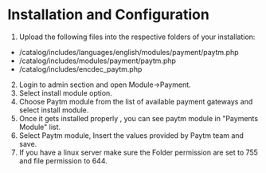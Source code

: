 # Installation and Configuration

 1. Upload the following files into the respective folders of your installation:
  - /catalog/includes/languages/english/modules/payment/paytm.php
  - /catalog/includes/modules/payment/paytm.php
  - /catalog/includes/encdec_paytm.php
 2. Login to admin section and open Module->Payment.
 3. Select install module option.
 4. Choose Paytm module from the list of available payment gateways and select install module. 
 5. Once it gets installed properly , you can see paytm module in "Payments Module" list. 
 6. Select Paytm  module, Insert the values provided by Paytm team and save.
 7. If you have a linux server make sure the Folder permission are set to 755 and file permission to 644.
